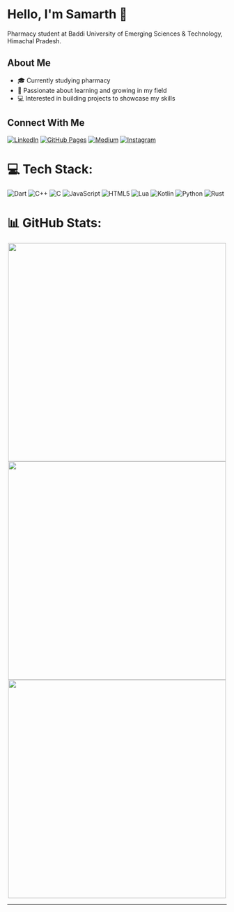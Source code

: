 # Hello, I'm Samarth 👋

Pharmacy student at Baddi University of Emerging Sciences & Technology, Himachal Pradesh.

## About Me
- 🎓 Currently studying pharmacy
- 🌱 Passionate about learning and growing in my field
- 💻 Interested in building projects to showcase my skills

## Connect With Me
[![LinkedIn](https://img.shields.io/badge/LinkedIn-0077B5?style=for-the-badge&logo=linkedin&logoColor=white)](https://www.linkedin.com/in/samar1h)
[![GitHub Pages](https://img.shields.io/badge/GitHub-100000?style=for-the-badge&logo=github&logoColor=white)](https://samar1h.github.io)
[![Medium](https://img.shields.io/badge/Medium-12100E?style=for-the-badge&logo=medium&logoColor=white)](https://medium.com/@samar1h)
[![Instagram](https://img.shields.io/badge/Instagram-%23E4405F.svg?style=for-the-badge&logo=Instagram&logoColor=white)](https://instagram.com/_nsamarth)

# 💻 Tech Stack:
![Dart](https://img.shields.io/badge/dart-%230175C2.svg?style=for-the-badge&logo=dart&logoColor=white) ![C++](https://img.shields.io/badge/c++-%2300599C.svg?style=for-the-badge&logo=c%2B%2B&logoColor=white) ![C](https://img.shields.io/badge/c-%2300599C.svg?style=for-the-badge&logo=c&logoColor=white) ![JavaScript](https://img.shields.io/badge/javascript-%23323330.svg?style=for-the-badge&logo=javascript&logoColor=%23F7DF1E) ![HTML5](https://img.shields.io/badge/html5-%23E34F26.svg?style=for-the-badge&logo=html5&logoColor=white) ![Lua](https://img.shields.io/badge/lua-%232C2D72.svg?style=for-the-badge&logo=lua&logoColor=white) ![Kotlin](https://img.shields.io/badge/kotlin-%237F52FF.svg?style=for-the-badge&logo=kotlin&logoColor=white) ![Python](https://img.shields.io/badge/python-3670A0?style=for-the-badge&logo=python&logoColor=ffdd54) ![Rust](https://img.shields.io/badge/rust-%23000000.svg?style=for-the-badge&logo=rust&logoColor=white)

# 📊 GitHub Stats:
<p align="center">
  <img src="https://github-readme-streak-stats.herokuapp.com/?user=samar1h&theme=dark&hide_border=true" width="500">
  <br>
  <img src="https://github-readme-stats.vercel.app/api?username=samar1h&theme=dark&hide_border=true&show_icons=true&count_private=true" width="500">
  <br>
  <img src="https://github-readme-stats.vercel.app/api/top-langs/?username=samar1h&theme=dark&hide_border=true&include_all_commits=true&count_private=true&layout=compact" width="500">
</p>


---

